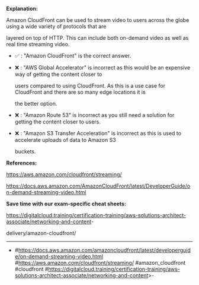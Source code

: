 **Explanation:**

Amazon CloudFront can be used to stream video to users across the globe using a wide variety of protocols that are

layered on top of HTTP. This can include both on-demand video as well as real time streaming video.

- ✅ :  "Amazon CloudFront" is the correct answer.

- ❌ :  "AWS Global Accelerator" is incorrect as this would be an expensive way of getting the content closer to

  users compared to using CloudFront. As this is a use case for CloudFront and there are so many edge locations it is

  the better option.

- ❌ :  "Amazon Route 53" is incorrect as you still need a solution for getting the content closer to users.

- ❌ :  "Amazon S3 Transfer Acceleration" is incorrect as this is used to accelerate uploads of data to Amazon S3

  buckets.

**References:**

<https://aws.amazon.com/cloudfront/streaming/>

<https://docs.aws.amazon.com/AmazonCloudFront/latest/DeveloperGuide/on-demand-streaming-video.html>

**Save time with our exam-specific cheat sheets:**

<https://digitalcloud.training/certification-training/aws-solutions-architect-associate/networking-and-content>-

delivery/amazon-cloudfront/

----

- #<https://docs.aws.amazon.com/amazoncloudfront/latest/developerguide/on-demand-streaming-video.html> #<https://aws.amazon.com/cloudfront/streaming/> #amazon_cloudfront #cloudfront #<https://digitalcloud.training/certification-training/aws-solutions-architect-associate/networking-and-content>>-
